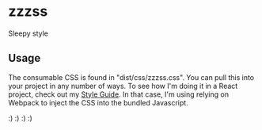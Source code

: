 # zzzss

Sleepy style

## Usage

The consumable CSS is found in "dist/css/zzzss.css". You can pull this into your project in any number of ways. To see how I'm doing it in a React project, check out my [Style Guide](https://github.com/BillyZac/style-guide/blob/master/main.js). In that case, I'm using relying on Webpack to inject the CSS into the bundled Javascript.

:)
:)
:)
:)
